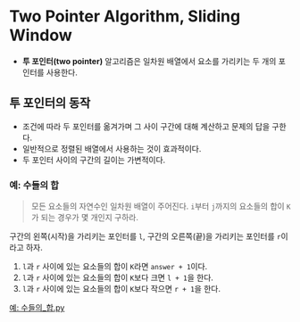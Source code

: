 # Two Pointer Algorithm, Sliding Window

- **투 포인터(two pointer)** 알고리즘은 일차원 배열에서 요소를 가리키는 두 개의 포인터를 사용한다. 



## 투 포인터의 동작

- 조건에 따라 두 포인터를 옮겨가며 그 사이 구간에 대해 계산하고 문제의 답을 구한다.
- 일반적으로 정렬된 배열에서 사용하는 것이 효과적이다.
- 두 포인터 사이의 구간의 길이는 가변적이다.



### 예: 수들의 합

> 모든 요소들의 자연수인 일차원 배열이 주어진다. `i`부터 `j`까지의 요소들의 합이 `K`가 되는 경우가 몇 개인지 구하라.

구간의 왼쪽(시작)을 가리키는 포인터를 `l`, 구간의 오른쪽(끝)을 가리키는 포인터를 `r`이라고 하자.

1. `l`과 `r` 사이에 있는 요소들의 합이 `K`라면 `answer + 1`이다.
2. `l`과 `r` 사이에 있는 요소들의 합이 `K`보다 크면 `l + 1`을 한다.
3. `l`과 `r` 사이에 있는 요소들의 합이 `K`보다 작으면 `r + 1`을 한다.



[예: 수들의_합.py](https://github.com/leegwae/problem-solving/blob/main/two_pointer/%EC%88%98%EB%93%A4%EC%9D%98_%ED%95%A9_2.py)

